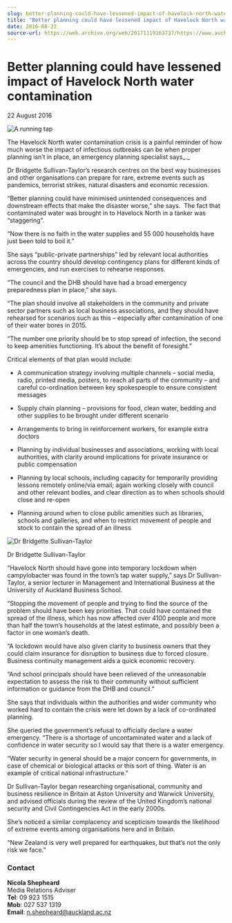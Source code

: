 ```yaml
---
slug: better-planning-could-have-lessened-impact-of-havelock-north-water-contamination
title: "Better planning could have lessened impact of Havelock North water contamination"
date: 2016-08-22
source-url: https://web.archive.org/web/20171119163737/https://www.auckland.ac.nz/en/about/news-events-and-notices/news/news-2016/08/poor-planning-Havelock-North-water-crisis.html
---
```

Better planning could have lessened impact of Havelock North water contamination
================================================================================

22 August 2016

![A running tap](https://www.auckland.ac.nz/en/about/news-events-and-notices/news/news-2016/08/poor-planning-Havelock-North-water-crisis/_jcr_content/par/textimage/image.img.jpg/1471921327433.jpg "Tap water")

The Havelock North water contamination crisis is a painful reminder of how much worse the impact of infectious outbreaks can be when proper planning isn’t in place, an emergency planning specialist says_._

Dr Bridgette Sullivan-Taylor’s research centres on the best way businesses and other organisations can prepare for rare, extreme events such as pandemics, terrorist strikes, natural disasters and economic recession.

“Better planning could have minimised unintended consequences and downstream effects that make the disaster worse,” she says.  The fact that contaminated water was brought in to Havelock North in a tanker was “staggering”.

“Now there is no faith in the water supplies and 55 000 households have just been told to boil it.”

She says “public-private partnerships” led by relevant local authorities across the country should develop contingency plans for different kinds of emergencies, and run exercises to rehearse responses.

“The council and the DHB should have had a broad emergency preparedness plan in place,” she says.

“The plan should involve all stakeholders in the community and private sector partners such as local business associations, and they should have rehearsed for scenarios such as this – especially after contamination of one of their water bores in 2015.

“The number one priority should be to stop spread of infection, the second to keep amenities functioning. It’s about the benefit of foresight.”

Critical elements of that plan would include:

*   A communication strategy involving multiple channels – social media, radio, printed media, posters, to reach all parts of the community – and careful co-ordination between key spokespeople to ensure consistent messages
*   Supply chain planning – provisions for food, clean water, bedding and other supplies to be brought under different scenario  
    
*   Arrangements to bring in reinforcement workers, for example extra doctors
*   Planning by individual businesses and associations, working with local authorities, with clarity around implications for private insurance or public compensation
*   Planning by local schools, including capacity for temporarily providing lessons remotely online/via email; again working closely with council and other relevant bodies, and clear direction as to when schools should close and re-open  
    
*   Planning around when to close public amenities such as libraries, schools and galleries, and when to restrict movement of people and stock to contain the spread of an illness

![Dr Bridgette Sullivan-Taylor](https://www.auckland.ac.nz/en/about/news-events-and-notices/news/news-2016/08/poor-planning-Havelock-North-water-crisis/_jcr_content/par/textimage_0/image.img.jpg/1471921534262.jpg "Dr Bridgette Sullivan-Taylor")

Dr Bridgette Sullivan-Taylor

“Havelock North should have gone into temporary lockdown when campylobacter was found in the town’s tap water supply,” says Dr Sullivan-Taylor, a senior lecturer in Management and International Business at the University of Auckland Business School.

“Stopping the movement of people and trying to find the source of the problem should have been key priorities. That could have contained the spread of the illness, which has now affected over 4100 people and more than half the town’s households at the latest estimate, and possibly been a factor in one woman’s death.

“A lockdown would have also given clarity to business owners that they could claim insurance for disruption to business due to forced closure. Business continuity management aids a quick economic recovery.

“And school principals should have been relieved of the unreasonable expectation to assess the risk to their community without sufficient information or guidance from the DHB and council.”

She says that individuals within the authorities and wider community who worked hard to contain the crisis were let down by a lack of co-ordinated planning.

She queried the government’s refusal to officially declare a water emergency. “There is a shortage of uncontaminated water and a lack of confidence in water security so I would say that there is a water emergency.

“Water security in general should be a major concern for governments, in case of chemical or biological attacks or this sort of thing. Water is an example of critical national infrastructure.” 

Dr Sullivan-Taylor began researching organisational, community and business resilience in Britain at Aston University and Warwick University, and advised officials during the review of the United Kingdom’s national security and Civil Contingencies Act in the early 2000s.

She’s noticed a similar complacency and scepticism towards the likelihood of extreme events among organisations here and in Britain.

“New Zealand is very well prepared for earthquakes, but that’s not the only risk we face.”

### **Contact**

**Nicola Shepheard**  
Media Relations Adviser  
**Tel**: 09 923 1515  
**Mob**: 027 537 1319  
**Email**: n.shepheard@auckland.ac.nz